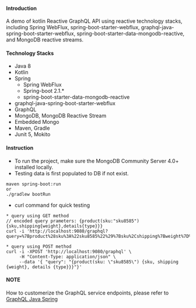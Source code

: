  
#### Introduction
A demo of kotlin Reactive GraphQL API using reactive technology stacks, including Spring WebFlux, spring-boot-starter-webflux, graphql-java-spring-boot-starter-webflux, spring-boot-starter-data-mongodb-reactive, and MongoDB reactive streams.
 
#### Technology Stacks
* Java 8
* Kotlin
* Spring 
  * Spring WebFlux
  * Spring-boot 2.1.*
  * spring-boot-starter-data-mongodb-reactive
* graphql-java-spring-boot-starter-webflux
* GraphQL
* MongoDB, MongoDB Reactive Stream
* Embedded Mongo
* Maven, Gradle
* Junit 5, Mokito
#### Instruction
* To run the project, make sure the MongoDB Community Server 4.0+ installed locally.
* Testing data is first populated to DB if not exist.
```
maven spring-boot:run
or
./gradlew bootRun
```
* curl command for quick testing
```
* query using GET method
// encoded query prameters: {product(sku:"sku8585"){sku,shipping{weight},details{type}}}
curl -i 'http://localhost:9080/graphql?query=%7Bproduct%28sku%3A%22sku8585%22%29%7Bsku%2Cshipping%7Bweight%7D%2Cdetails%7Btype%7D%7D%7D'

* query using POST method
curl -i -XPOST 'http://localhost:9080/graphql' \
     -H "Content-Type: application/json" \
     --data '{ "query": "{product(sku: \"sku8585\") {sku, shipping {weight}, details {type}}}"}'

```
#### NOTE
How to customerize the GraphQL service endpoints, please refer to [GraphQL Java Spring](https://github.com/graphql-java/graphql-java-springgraphql-java-spring-boot-starter-webflux)

